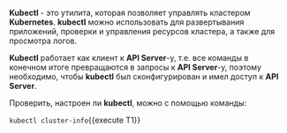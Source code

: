 **Kubectl** - это утилита, которая позволяет управлять кластером **Kubernetes**. **kubectl** можно использовать для развертывания приложений, проверки и управления ресурсов кластера, а также для просмотра логов.

**Kubectl** работает как клиент к **API Server**-y, т.е. все команды в конечном итоге превращаются в запросы к **API Server**-y, поэтому необходимо, чтобы **kubectl** был сконфигурирован и имел доступ к **API Server**. 

Проверить, настроен ли **kubectl**, можно с помощью команды: 

`kubectl cluster-info`{{execute T1}}
